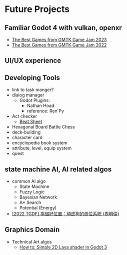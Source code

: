 # Future Projects

## Familiar Godot 4 with vulkan, openxr

* [The Best Games from GMTK Game Jam 2023](https://www.youtube.com/watch?v=tYxZ_LOlFnU)
* [The Best Games from GMTK Game Jam 2022](https://www.youtube.com/watch?v=XNCGdi2A6fQ)

## UI/UX experience

## Developing Tools
* link to task manger?
* dialog manager
  * Godot Plugins:
    * Nathan Hoad
    * reference: Ren'Py
* Act checker
  * [Beat Sheet](https://knowledge.posetmage.com/Art/StoryTelling/Blake%20Snyder.html)
* Hexagonal Board Battle Chess
* deck-building
* character card
* encyclopedia book system
* attribute, level, equip system
* quest

## state machine AI, AI related algos
* common AI algo
  * State Machine
  * Fuzzy Logic
  * Bayesian Network
  * A* Search
  * Potential (Energy)
* [ [2022 TGDF] 挑個好位置：頑皮狗的崗位系統 (周明倫) ](https://www.youtube.com/watch?v=eNGg0zjaifk)

## Graphics Domain
* Technical Art algos
  * [How to: Simple 2D Lava shader in Godot 3](https://www.youtube.com/watch?v=VxzElAcKZzY)

